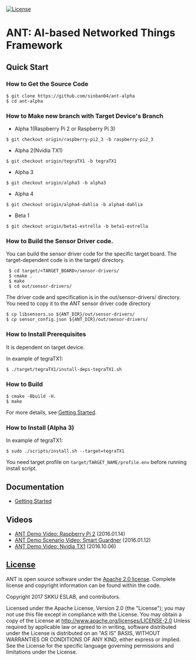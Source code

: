 [![License](https://img.shields.io/badge/licence-Apache%202.0-brightgreen.svg?style=flat)](LICENSE)

# ANT: AI-based Networked Things Framework
## Quick Start
### How to Get the Source Code

```
$ git clone https://github.com/sinban04/ant-alpha
$ cd ant-alpha
```

### How to Make new branch with Target Device's Branch
* Alpha 1(Raspberry Pi 2 or Raspberry Pi 3)
```
$ git checkout origin/raspberry-pi2_3 -b raspberry-pi2_3
```
* Alpha 2(Nvidia TX1)
```
$ git checkout origin/tegraTX1 -b tegraTX1
```
* Alpha 3
```
$ git checkout origin/alpha3 -b alpha3
```
* Alpha 4
```
$ git checkout origin/alpha4-dahlia -b alpha4-dahlia
```
* Beta 1
```
$ git checkout origin/beta1-estrella -b beta1-estrella
```

### How to Build the Sensor Driver code.
You can build the sensor driver code for the specific target board.
The target-dependent code is in the target/ directory.
```
 $ cd target/<TARGET_BOARD>/sensor-drivers/
 $ cmake .
 $ make
 $ cd out/sensor-drivers/
```
The driver code and specification is in the out/sensor-drivers/ directory.
You need to copy it to the ANT sensor driver code directory
```
$ cp libsensors.so ${ANT_DIR}/out/sensor-drivers/
$ cp sensor_config.json ${ANT_DIR}/out/sensor-drivers/

```

### How to Install Prerequisites
It is dependent on target device.

In example of tegraTX1:

```
$ ./target/tegraTX1/install-deps-tegraTX1.sh
```

### How to Build
```
$ cmake -Bbuild -H.
$ make
```

For more details, see [Getting Started](https://github.com/sinban04/ant-alpha/wiki/Getting-Started).

### How to Install (Alpha 3)
In example of tegraTX1:

```
$ sudo ./scripts/install.sh --target=tegraTX1
```

You need target profile on ```target/TARGET_NAME/profile.env``` before running install script.

## Documentation
* [Getting Started](https://github.com/sinban04/ant-alpha/wiki/Getting-Started)

## Videos
* [ANT Demo Video: Raspberry Pi 2](https://www.youtube.com/watch?v=6iI4zDDX-YE) (2016.01.14)
* [ANT Demo Scenario Video: Smart Guardner](https://www.youtube.com/watch?v=oYkVgrFMAuc) (2016.01.12)
* [ANT Demo Video: Nvidia TX1](https://www.youtube.com/watch?v=MFXGAeuxfxE) (2016.10.06)

## [License](https://github.com/sinban04/ant-alpha/wiki/License)
ANT is open source software under the [Apache 2.0 license](http://www.apache.org/licenses/LICENSE-2.0). Complete license and copyright information can be found within the code.

Copyright 2017 SKKU ESLAB, and contributors.

Licensed under the Apache License, Version 2.0 (the "License"); you may not use this file except in compliance with the License. You may obtain a copy of the License at http://www.apache.org/licenses/LICENSE-2.0 Unless required by applicable law or agreed to in writing, software distributed under the License is distributed on an "AS IS" BASIS, WITHOUT WARRANTIES OR CONDITIONS OF ANY KIND, either express or implied. See the License for the specific language governing permissions and limitations under the License.
